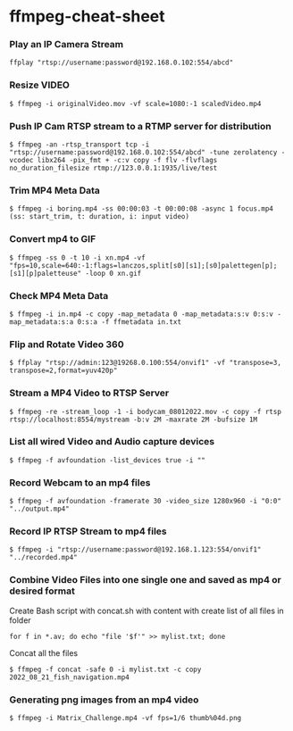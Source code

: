 # ffmpeg-cheat-sheet

### Play an IP Camera Stream
```
ffplay "rtsp://username:password@192.168.0.102:554/abcd"
```

### Resize VIDEO
```
$ ffmpeg -i originalVideo.mov -vf scale=1080:-1 scaledVideo.mp4
```

### Push IP Cam RTSP stream to a RTMP server for distribution
```
$ ffmpeg -an -rtsp_transport tcp -i "rtsp://username:password@192.168.0.102:554/abcd" -tune zerolatency -vcodec libx264 -pix_fmt + -c:v copy -f flv -flvflags no_duration_filesize rtmp://123.0.0.1:1935/live/test
```

### Trim MP4 Meta Data
```
$ ffmpeg -i boring.mp4 -ss 00:00:03 -t 00:00:08 -async 1 focus.mp4
(ss: start_trim, t: duration, i: input video)
```

### Convert mp4 to GIF
```
$ ffmpeg -ss 0 -t 10 -i xn.mp4 -vf "fps=10,scale=640:-1:flags=lanczos,split[s0][s1];[s0]palettegen[p];[s1][p]paletteuse" -loop 0 xn.gif
```

### Check MP4 Meta Data
```
$ ffmpeg -i in.mp4 -c copy -map_metadata 0 -map_metadata:s:v 0:s:v -map_metadata:s:a 0:s:a -f ffmetadata in.txt
```

### Flip and Rotate Video 360
```
$ ffplay "rtsp://admin:123@19268.0.100:554/onvif1" -vf "transpose=3, transpose=2,format=yuv420p"
```

### Stream a MP4 Video to RTSP Server
```
$ ffmpeg -re -stream_loop -1 -i bodycam_08012022.mov -c copy -f rtsp rtsp://localhost:8554/mystream -b:v 2M -maxrate 2M -bufsize 1M
```

### List all wired Video and Audio capture devices
```
$ ffmpeg -f avfoundation -list_devices true -i ""
```

### Record Webcam to an mp4 files
```
$ ffmpeg -f avfoundation -framerate 30 -video_size 1280x960 -i "0:0" "../output.mp4"
```

### Record IP RTSP Stream to mp4 files
```
$ ffmpeg -i "rtsp://username:password@192.168.1.123:554/onvif1" "../recorded.mp4"
```

### Combine Video Files into one single one and saved as mp4 or desired format
Create Bash script with concat.sh with content with create list of all files in folder
```
for f in *.av; do echo "file '$f'" >> mylist.txt; done
```
Concat all the files 
```
$ ffmpeg -f concat -safe 0 -i mylist.txt -c copy 2022_08_21_fish_navigation.mp4
```

### Generating png images from an mp4 video
```
$ ffmpeg -i Matrix_Challenge.mp4 -vf fps=1/6 thumb%04d.png
```
